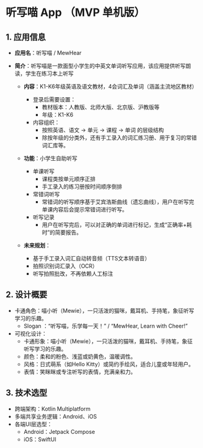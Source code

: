 # 听写喵 App （MVP 单机版）

## 1. 应用信息

- **应用名**：听写喵 / MewHear
- **简介**：听写喵是一款面型小学生的中英文单词听写应用，该应用提供听写朗读，学生在练习本上听写

  - **内容**：K1-K6年级英语及语文教材，4会词汇及单词（涵盖主流地区教材）
    - 登录后需要设置：
      - 教材版本：人教版、北师大版、北京版、沪教版等
      - 年级：K1-K6
    - 内容组织：
      - 按照英语、语文 -> 单元 -> 课程 -> 单词 的层级结构
      - 除按年级的分类外，还有手工录入的词汇练习册、用于复习的常错词汇库等。
  - **功能**：小学生自助听写
    - 单课听写
      - 课程类按单元顺序正排
      - 手工录入的练习册按时间顺序倒排
    - 常错词听写
      - 常错词的听写顺序基于艾宾浩斯曲线（遗忘曲线），用户在听写完单课内容后会提示常错词进行听写。
    - 听写记录
      - 用户在听写完后，可以对正确的单词进行标记，生成“正确率+耗时”的简要报告。

  - **未来规划**：
    - 基于手工录入词汇自动转音频（TTS文本转语音）
    - 拍照识别词汇录入（OCR）
    - 听写拍照批改，不再依赖人工标注


## 2. 设计概要

- 卡通角色：喵小听（Mewie），一只活泼的猫咪，戴耳机、手持笔，象征听写学习的乐趣。
  - Slogan ：“听写喵，乐学每一天！” / “MewHear, Learn with Cheer!”
- 可视化设计：
  - 卡通形象：喵小听（Mewie），一只活泼的猫咪，戴耳机、手持笔，象征听写学习的乐趣。
  - 颜色：柔和的粉色、浅蓝或奶黄色，温暖调性。
  - 风格：日式萌系（如Hello Kitty）或简约手绘风，适合儿童或年轻用户。
  - 表情：笑眯眯或专注听写的表情，充满亲和力。

## 3. 技术选型
- 跨端架构：Kotlin Multiplatform
- 多端共享业务逻辑：Android、iOS
- 各端UI层选型：
  - Android：Jetpack Compose
  - iOS：SwiftUI



